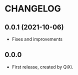 # CHANGELOG

## 0.0.1 (2021-10-06)

* Fixes and improvements

## 0.0.0

* First release, created by QiXi.

